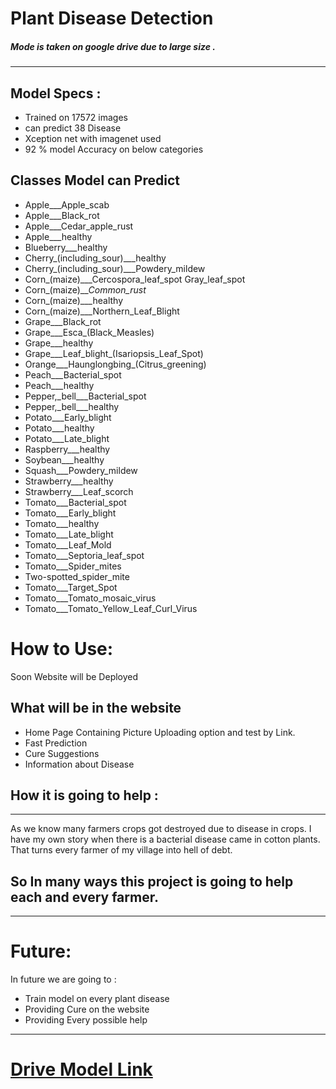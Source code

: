 # Plant Disease Detection 
##### Mode is taken on google drive due to large size .

<hr>
        
##  Model Specs : 
* Trained on 17572 images 
* can predict 38 Disease
* Xception net with imagenet used
* 92 % model Accuracy on below categories

## Classes Model can Predict
* Apple___Apple_scab
* Apple___Black_rot
* Apple___Cedar_apple_rust
* Apple___healthy
* Blueberry___healthy
* Cherry_(including_sour)___healthy
* Cherry_(including_sour)___Powdery_mildew
* Corn_(maize)___Cercospora_leaf_spot Gray_leaf_spot
* Corn_(maize)___Common_rust_
* Corn_(maize)___healthy
* Corn_(maize)___Northern_Leaf_Blight
* Grape___Black_rot
* Grape___Esca_(Black_Measles)
* Grape___healthy
* Grape___Leaf_blight_(Isariopsis_Leaf_Spot)
* Orange___Haunglongbing_(Citrus_greening)
* Peach___Bacterial_spot
* Peach___healthy
* Pepper,_bell___Bacterial_spot
* Pepper,_bell___healthy
* Potato___Early_blight
* Potato___healthy
* Potato___Late_blight
* Raspberry___healthy
* Soybean___healthy
* Squash___Powdery_mildew
* Strawberry___healthy
* Strawberry___Leaf_scorch
* Tomato___Bacterial_spot
* Tomato___Early_blight
* Tomato___healthy
* Tomato___Late_blight
* Tomato___Leaf_Mold
* Tomato___Septoria_leaf_spot
* Tomato___Spider_mites 
* Two-spotted_spider_mite
* Tomato___Target_Spot
* Tomato___Tomato_mosaic_virus
* Tomato___Tomato_Yellow_Leaf_Curl_Virus


# How to Use:
 
Soon Website will be Deployed 

## What will be in the website
* Home Page Containing Picture Uploading option and test by Link.
* Fast Prediction
* Cure Suggestions
* Information about Disease 

## How it is going to help :
<hr>
As we know many farmers crops got destroyed due to disease in crops. I have my own story when there is a bacterial disease came in cotton plants. That turns every farmer of my village into hell of debt.

## So In many ways this project is going to help each and every farmer.
<hr>

# Future:
In future we are going to  :
* Train model on every plant disease
* Providing Cure on the website
* Providing Every possible help


<hr>

# <a href="https://drive.google.com/drive/folders/1G9HAd6CBBsVKw0_iKRP0EFaSZjowd_j4?usp=sharing">Drive  Model Link</a>